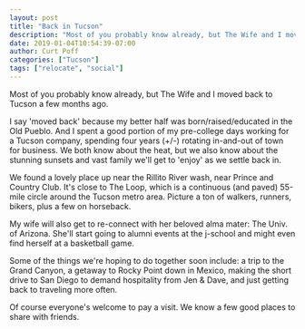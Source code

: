 ```yaml
---
layout: post
title: "Back in Tucson"
description: "Most of you probably know already, but The Wife and I moved back to Tucson a few months ago."
date: 2019-01-04T10:54:39-07:00
author: Curt Poff
categories: ["Tucson"]
tags: ["relocate", "social"]
---
```


Most of you probably know already, but The Wife and I moved back to Tucson a few months ago. 

<!--more-->

I say 'moved back' because my better half was born/raised/educated in the Old Pueblo. And I spent a good portion of my pre-college days working for a Tucson company, spending four years (+/-) rotating in-and-out of town for business. We both know about the heat, but we also know about the stunning sunsets and vast family we'll get to 'enjoy' as we settle back in.

We found a lovely place up near the Rillito River wash, near Prince and Country Club. It's close to The Loop, which is a continuous (and paved) 55-mile circle around the Tucson metro area. Picture a ton of walkers, runners, bikers, plus a few on horseback.

My wife will also get to re-connect with her beloved alma mater: The Univ. of Arizona. She'll start going to alumni events at the j-school and might even find herself at a basketball game.

Some of the things we're hoping to do together soon include: a trip to the Grand Canyon, a getaway to Rocky Point down in Mexico, making the short drive to San Diego to demand hospitality from Jen & Dave, and just getting back to traveling more often.

Of course everyone's welcome to pay a visit. We know a few good places to share with friends.



